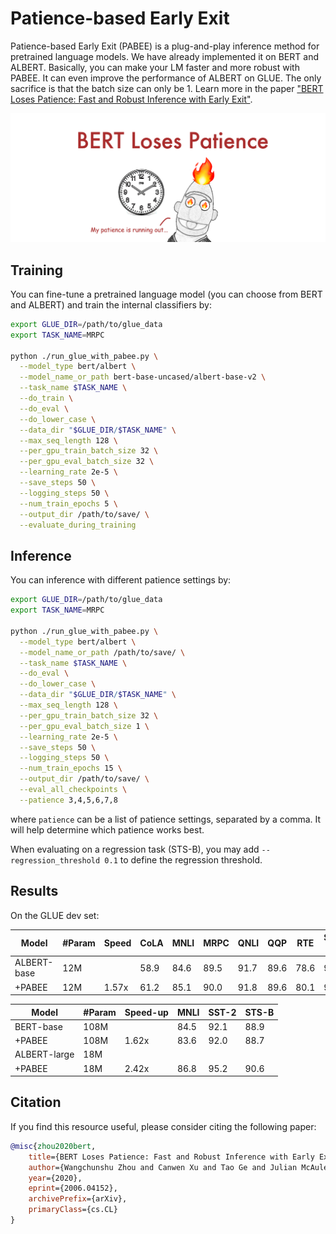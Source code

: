 # Patience-based Early Exit

Patience-based Early Exit (PABEE) is a plug-and-play inference method for pretrained language models.
We have already implemented it on BERT and ALBERT. Basically, you can make your LM faster and more robust with PABEE. It can even improve the performance of ALBERT on GLUE. The only sacrifice is that the batch size can only be 1.
Learn more in the paper ["BERT Loses Patience: Fast and Robust Inference with Early Exit"](https://arxiv.org/abs/2006.04152).

![PABEE](https://github.com/JetRunner/PABEE/raw/master/bert-loses-patience.png)

## Training

You can fine-tune a pretrained language model (you can choose from BERT and ALBERT) and train the internal classifiers by:
```bash
export GLUE_DIR=/path/to/glue_data
export TASK_NAME=MRPC

python ./run_glue_with_pabee.py \
  --model_type bert/albert \
  --model_name_or_path bert-base-uncased/albert-base-v2 \
  --task_name $TASK_NAME \
  --do_train \
  --do_eval \
  --do_lower_case \
  --data_dir "$GLUE_DIR/$TASK_NAME" \
  --max_seq_length 128 \
  --per_gpu_train_batch_size 32 \
  --per_gpu_eval_batch_size 32 \
  --learning_rate 2e-5 \
  --save_steps 50 \
  --logging_steps 50 \
  --num_train_epochs 5 \
  --output_dir /path/to/save/ \
  --evaluate_during_training
```


## Inference

You can inference with different patience settings by:
```bash
export GLUE_DIR=/path/to/glue_data
export TASK_NAME=MRPC

python ./run_glue_with_pabee.py \
  --model_type bert/albert \
  --model_name_or_path /path/to/save/ \
  --task_name $TASK_NAME \
  --do_eval \
  --do_lower_case \
  --data_dir "$GLUE_DIR/$TASK_NAME" \
  --max_seq_length 128 \
  --per_gpu_train_batch_size 32 \
  --per_gpu_eval_batch_size 1 \
  --learning_rate 2e-5 \
  --save_steps 50 \
  --logging_steps 50 \
  --num_train_epochs 15 \
  --output_dir /path/to/save/ \
  --eval_all_checkpoints \
  --patience 3,4,5,6,7,8
```
where `patience` can be a list of patience settings, separated by a comma. It will help determine which patience works best.

When evaluating on a regression task (STS-B), you may add `--regression_threshold 0.1` to define the regression threshold.

## Results
On the GLUE dev set:

| Model        | \#Param | Speed  | CoLA  | MNLI  | MRPC  | QNLI  | QQP   | RTE   | SST\-2 | STS\-B |
|--------------|---------|--------|-------|-------|-------|-------|-------|-------|--------|--------|
| ALBERT\-base | 12M     |        | 58\.9 | 84\.6 | 89\.5 | 91\.7 | 89\.6 | 78\.6 | 92\.8  | 89\.5  |
| \+PABEE      | 12M     | 1\.57x | 61\.2 | 85\.1 | 90\.0 | 91\.8 | 89\.6 | 80\.1 | 93\.0  | 90\.1  |

| Model         | \#Param | Speed\-up | MNLI  | SST\-2 | STS\-B |
|---------------|---------|-----------|-------|--------|--------|
| BERT\-base    | 108M    |           | 84\.5 | 92\.1  | 88\.9  |
| \+PABEE       | 108M    | 1\.62x    | 83\.6 | 92\.0  | 88\.7  |
| ALBERT\-large | 18M     |           |       |        |        |
| \+PABEE       | 18M     | 2\.42x    | 86\.8 | 95\.2  | 90\.6  |


## Citation
If you find this resource useful, please consider citing the following paper:
```bibtex
@misc{zhou2020bert,
    title={BERT Loses Patience: Fast and Robust Inference with Early Exit},
    author={Wangchunshu Zhou and Canwen Xu and Tao Ge and Julian McAuley and Ke Xu and Furu Wei},
    year={2020},
    eprint={2006.04152},
    archivePrefix={arXiv},
    primaryClass={cs.CL}
}
```
